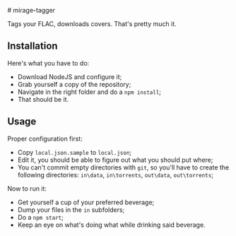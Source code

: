 # mirage-tagger

Tags your FLAC, downloads covers. That's pretty much it.

## Installation

Here's what you have to do:
* Download NodeJS and configure it;
* Grab yourself a copy of the repository;
* Navigate in the right folder and do a `npm install`;
* That should be it.

## Usage

Proper configuration first:
* Copy `local.json.sample` to `local.json`;
* Edit it, you should be able to figure out what you should put where;
* You can't commit empty directories with `git`, so you'll have to create the following directories: `in\data`, `in\torrents`, `out\data`, `out\torrents`;

Now to run it:
* Get yourself a cup of your preferred beverage;
* Dump your files in the `in` subfolders;
* Do a `npm start`;
* Keep an eye on what's doing what while drinking said beverage.
